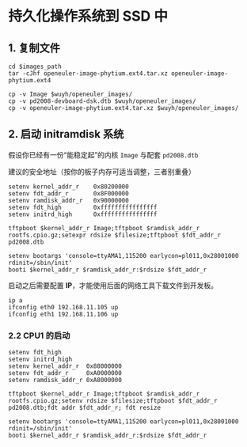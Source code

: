 # 持久化操作系统到 SSD 中

## 1. 复制文件

```text
cd $images_path
tar -cJhf openeuler-image-phytium.ext4.tar.xz openeuler-image-phytium.ext4
```

```text
cp -v Image $wuyh/openeuler_images/
cp -v pd2008-devboard-dsk.dtb $wuyh/openeuler_images/
cp -v openeuler-image-phytium.ext4.tar.xz $wuyh/openeuler_images/
```

## 2. 启动 initramdisk 系统

假设你已经有一份“能稳定起”的内核 `Image` 与配套 `pd2008.dtb`

建议的安全地址（按你的板子内存可适当调整，三者别重叠）

```text
setenv kernel_addr_r    0x80200000
setenv fdt_addr_r       0x8F000000
setenv ramdisk_addr_r   0x90000000
setenv fdt_high         0xffffffffffffffff
setenv initrd_high      0xffffffffffffffff
```

```text
tftpboot $kernel_addr_r Image;tftpboot $ramdisk_addr_r rootfs.cpio.gz;setexpr rdsize $filesize;tftpboot $fdt_addr_r pd2008.dtb
```

```text
setenv bootargs 'console=ttyAMA1,115200 earlycon=pl011,0x28001000 rdinit=/sbin/init'
booti $kernel_addr_r $ramdisk_addr_r:$rdsize $fdt_addr_r
```

启动之后需要配置 **IP**，才能使用后面的网络工具下载文件到开发板。

```text
ip a
ifconfig eth0 192.168.11.105 up
ifconfig eth1 192.168.11.106 up
```

### 2.2 CPU1 的启动

```text
setenv fdt_high
setenv initrd_high
setenv kernel_addr_r  0x88000000
setenv fdt_addr_r     0xA0000000
setenv ramdisk_addr_r 0xA8000000
```

```text
tftpboot $kernel_addr_r Image;tftpboot $ramdisk_addr_r rootfs.cpio.gz;setenv rdsize $filesize;tftpboot $fdt_addr_r pd2008.dtb;fdt addr $fdt_addr_r; fdt resize
```

```text
setenv bootargs 'console=ttyAMA1,115200 earlycon=pl011,0x28001000 rdinit=/sbin/init'
booti $kernel_addr_r $ramdisk_addr_r:$rdsize $fdt_addr_r
```




